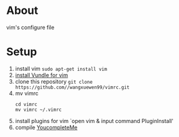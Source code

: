 # About
vim's configure file

# Setup
1. install vim
    `sudo apt-get install vim`
2. [install Vundle for vim](https://github.com/VundleVim/Vundle.vim "VundleVim")
3. clone this repository
    `git clone https://github.com//wangxuewen99/vimrc.git`
4. mv vimrc
    ```
    cd vimrc
    mv vimrc ~/.vimrc
    ```
5. install plugins for vim
    `open vim & input command PluginInstall'
6. compile [YoucompleteMe](https://github.com/Valloric/YouCompleteMe, "YouCompleteMe")
